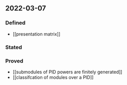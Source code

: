 ## 2022-03-07
### Defined
- [[presentation matrix]]
### Stated
### Proved
- [[submodules of PID powers are finitely generated]]
- [[classifcation of modules over a PID]]